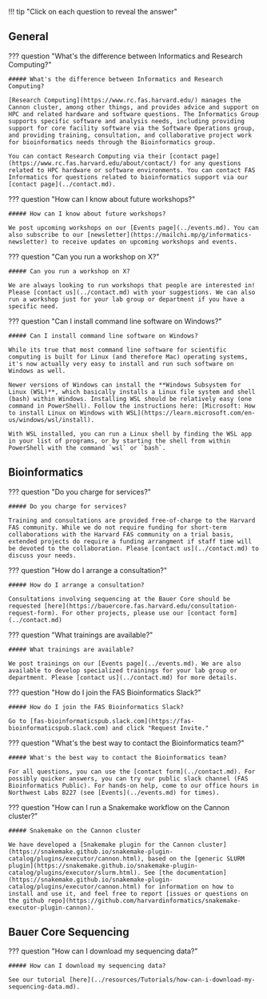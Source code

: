 <style>
/* FAQ styles */
    details > h5 {
        display: none;
    }
    article h3 {
        display: none;
    }
    summary {
        font-size: larger;
    }
</style>

!!! tip "Click on each question to reveal the answer"

## General

??? question "What's the difference between Informatics and Research Computing?"

    ##### What's the difference between Informatics and Research Computing?

    [Research Computing](https://www.rc.fas.harvard.edu/) manages the Cannon cluster, among other things, and provides advice and support on HPC and related hardware and software questions. The Informatics Group supports specific software and analysis needs, including providing support for core facility software via the Software Operations group, and providing training, consultation, and collaborative project work for bioinformatics needs through the Bioinformatics group. 

    You can contact Research Computing via their [contact page](https://www.rc.fas.harvard.edu/about/contact/) for any questions related to HPC hardware or software environments. You can contact FAS Informatics for questions related to bioinformatics support via our [contact page](../contact.md).

??? question "How can I know about future workshops?"

    ##### How can I know about future workshops?

    We post upcoming workshops on our [Events page](../events.md). You can also subscribe to our [newsletter](https://mailchi.mp/g/informatics-newsletter) to receive updates on upcoming workshops and events.

??? question "Can you run a workshop on X?"

    ##### Can you run a workshop on X?

    We are always looking to run workshops that people are interested in! Please [contact us](../contact.md) with your suggestions. We can also run a workshop just for your lab group or department if you have a specific need.

??? question "Can I install command line software on Windows?"

    ##### Can I install command line software on Windows?

    While its true that most command line software for scientific computing is built for Linux (and therefore Mac) operating systems, it's now actually very easy to install and run such software on Windows as well.

    Newer versions of Windows can install the **Windows Subsystem for Linux (WSL)**, which basically installs a Linux file system and shell (bash) within Windows. Installing WSL should be relatively easy (one command in PowerShell). Follow the instructions here: [Microsoft: How to install Linux on Windows with WSL](https://learn.microsoft.com/en-us/windows/wsl/install).

    With WSL installed, you can run a Linux shell by finding the WSL app in your list of programs, or by starting the shell from within PowerShell with the command `wsl` or `bash`.

## Bioinformatics

??? question "Do you charge for services?"

    ##### Do you charge for services?

    Training and consultations are provided free-of-charge to the Harvard FAS community. While we do not require funding for short-term collaborations with the Harvard FAS community on a trial basis, extended projects do require a funding arrangment if staff time will be devoted to the collaboration. Please [contact us](../contact.md) to discuss your needs.

??? question "How do I arrange a consultation?"

    ##### How do I arrange a consultation?

    Consultations involving sequencing at the Bauer Core should be requested [here](https://bauercore.fas.harvard.edu/consultation-request-form). For other projects, please use our [contact form](../contact.md)

??? question "What trainings are available?"

    ##### What trainings are available?

    We post trainings on our [Events page](../events.md). We are also available to develop specialized trainings for your lab group or department. Please [contact us](../contact.md) for more details. 

??? question "How do I join the FAS Bioinformatics Slack?"

    ##### How do I join the FAS Bioinformatics Slack?

    Go to [fas-bioinformaticspub.slack.com](https://fas-bioinformaticspub.slack.com) and click "Request Invite."

??? question "What's the best way to contact the Bioinformatics team?"

    ##### What's the best way to contact the Bioinformatics team?

    For all questions, you can use the [contact form](../contact.md). For possibly quicker answers, you can try our public slack channel (FAS Bioinformatics Public). For hands-on help, come to our office hours in Northwest Labs B227 (see [Events](../events.md) for times).

??? question "How can I run a Snakemake workflow on the Cannon cluster?"

    ##### Snakemake on the Cannon cluster

    We have developed a [Snakemake plugin for the Cannon cluster](https://snakemake.github.io/snakemake-plugin-catalog/plugins/executor/cannon.html), based on the [generic SLURM plugin](https://snakemake.github.io/snakemake-plugin-catalog/plugins/executor/slurm.html). See [the documentation](https://snakemake.github.io/snakemake-plugin-catalog/plugins/executor/cannon.html) for information on how to install and use it, and feel free to report [issues or questions on the github repo](https://github.com/harvardinformatics/snakemake-executor-plugin-cannon).


## Bauer Core Sequencing

??? question "How can I download my sequencing data?"

    ##### How can I download my sequencing data?

    See our tutorial [here](../resources/Tutorials/how-can-i-download-my-sequencing-data.md).

